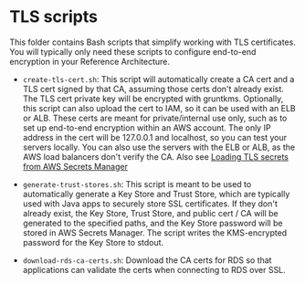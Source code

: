 # TLS scripts

This folder contains Bash scripts that simplify working with TLS certificates. You will typically only need
these scripts to configure end-to-end encryption in your Reference Architecture.

- `create-tls-cert.sh`: This script will automatically create a CA cert and a TLS cert signed by that CA, assuming
   those certs don't already exist. The TLS cert private key will be encrypted with gruntkms. Optionally, this script
   can also upload the cert to IAM, so it can be used with an ELB or ALB. These certs are meant for private/internal
   use only, such as to set up end-to-end encryption within an AWS account. The only IP address in the cert will be
   127.0.0.1 and localhost, so you can test your servers locally. You can also use the servers with the ELB or ALB, as
   the AWS load balancers don't verify the CA. Also see [Loading TLS secrets from AWS Secrets Manager](https://github.com/gruntwork-io/aws-sample-app/blob/master/core-concepts.md#loading-tls-secrets-from-aws-secrets-manager)

- `generate-trust-stores.sh`: This script is meant to be used to automatically generate a Key Store and Trust Store,
   which are typically used with Java apps to securely store SSL certificates. If they don't already exist, the Key
   Store, Trust Store, and public cert / CA will be generated to the specified paths, and the Key Store password will
   be stored in AWS Secrets Manager. The script writes the KMS-encrypted password for the Key Store to stdout.

- `download-rds-ca-certs.sh`: Download the CA certs for RDS so that applications can validate the certs when
   connecting to RDS over SSL.
